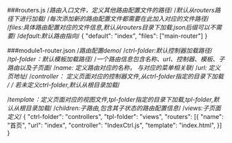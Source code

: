 ###routers.js
/*路由入口文件，定义其他路由配置文件的路径*/
/*默认从routers路径下进行加载*/
/*每次添加新的路由配置文件都需要在此加入对应的文件路径*/
/*files:具体路由配置对应的文件信息,默认从routers目录下加载.json后缀可以不需要*/
/*default:默认路由指向*/
{
   "default": "index",
   "files": ["main-router"]
}

###module1-router.json
/*路由配置demo*/
/*ctrl-folder:默认控制器加载路径*/
/*tpl-folder：默认模板加载路径*/
/*一个路由信息包含名称、url、控制器、模板、子路由以及子页面*/
/*name: 定义路由对应的名称， 与对应的菜单相关联*/
/*url: 定义页地址*/
/*controller： 定义页面对应的控制器文件,从ctrl-folder指定的目录下加载 */
/*             若未定义ctrl-folder,默认从根目录加载*/

/*template：定义页面对应的视图文件,tpl-folder指定的目录下加载,tpl-folder,默认从根目录加载*/
/*children:子路由,包含其子状态的路由配置信息*/
/*views:子页面定义*/
{
   "ctrl-folder": "controllers",
   "tpl-folder": "views",
   "routers": [{
      "name": "首页",
      "url": "index",
      "controller": "IndexCtrl.js",
      "template": "index.html",
   }]
}
